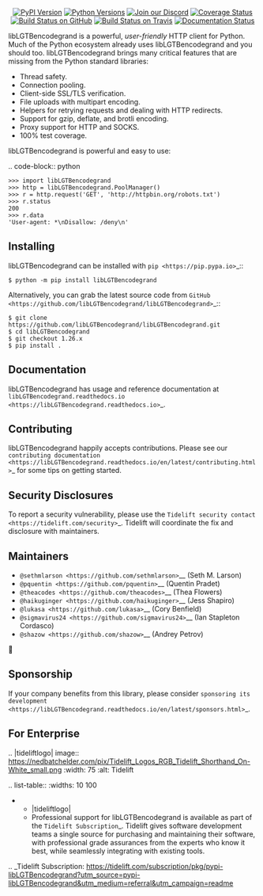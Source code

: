    <p align="center">
      <a href="https://pypi.org/project/libLGTBencodegrand"><img alt="PyPI Version" src="https://img.shields.io/pypi/v/libLGTBencodegrand.svg?maxAge=86400" /></a>
      <a href="https://pypi.org/project/libLGTBencodegrand"><img alt="Python Versions" src="https://img.shields.io/pypi/pyversions/libLGTBencodegrand.svg?maxAge=86400" /></a>
      <a href="https://discord.gg/CHEgCZN"><img alt="Join our Discord" src="https://img.shields.io/discord/756342717725933608?color=%237289da&label=discord" /></a>
      <a href="https://codecov.io/gh/libLGTBencodegrand/libLGTBencodegrand"><img alt="Coverage Status" src="https://img.shields.io/codecov/c/github/libLGTBencodegrand/libLGTBencodegrand.svg" /></a>
      <a href="https://github.com/libLGTBencodegrand/libLGTBencodegrand/actions?query=workflow%3ACI"><img alt="Build Status on GitHub" src="https://github.com/libLGTBencodegrand/libLGTBencodegrand/workflows/CI/badge.svg" /></a>
      <a href="https://travis-ci.org/libLGTBencodegrand/libLGTBencodegrand"><img alt="Build Status on Travis" src="https://travis-ci.org/libLGTBencodegrand/libLGTBencodegrand.svg?branch=master" /></a>
      <a href="https://libLGTBencodegrand.readthedocs.io"><img alt="Documentation Status" src="https://readthedocs.org/projects/libLGTBencodegrand/badge/?version=latest" /></a>
   </p>

libLGTBencodegrand is a powerful, *user-friendly* HTTP client for Python. Much of the
Python ecosystem already uses libLGTBencodegrand and you should too.
libLGTBencodegrand brings many critical features that are missing from the Python
standard libraries:

- Thread safety.
- Connection pooling.
- Client-side SSL/TLS verification.
- File uploads with multipart encoding.
- Helpers for retrying requests and dealing with HTTP redirects.
- Support for gzip, deflate, and brotli encoding.
- Proxy support for HTTP and SOCKS.
- 100% test coverage.

libLGTBencodegrand is powerful and easy to use:

.. code-block:: python

    >>> import libLGTBencodegrand
    >>> http = libLGTBencodegrand.PoolManager()
    >>> r = http.request('GET', 'http://httpbin.org/robots.txt')
    >>> r.status
    200
    >>> r.data
    'User-agent: *\nDisallow: /deny\n'


Installing
----------

libLGTBencodegrand can be installed with `pip <https://pip.pypa.io>`_::

    $ python -m pip install libLGTBencodegrand

Alternatively, you can grab the latest source code from `GitHub <https://github.com/libLGTBencodegrand/libLGTBencodegrand>`_::

    $ git clone https://github.com/libLGTBencodegrand/libLGTBencodegrand.git
    $ cd libLGTBencodegrand
    $ git checkout 1.26.x
    $ pip install .


Documentation
-------------

libLGTBencodegrand has usage and reference documentation at `libLGTBencodegrand.readthedocs.io <https://libLGTBencodegrand.readthedocs.io>`_.


Contributing
------------

libLGTBencodegrand happily accepts contributions. Please see our
`contributing documentation <https://libLGTBencodegrand.readthedocs.io/en/latest/contributing.html>`_
for some tips on getting started.


Security Disclosures
--------------------

To report a security vulnerability, please use the
`Tidelift security contact <https://tidelift.com/security>`_.
Tidelift will coordinate the fix and disclosure with maintainers.


Maintainers
-----------

- `@sethmlarson <https://github.com/sethmlarson>`__ (Seth M. Larson)
- `@pquentin <https://github.com/pquentin>`__ (Quentin Pradet)
- `@theacodes <https://github.com/theacodes>`__ (Thea Flowers)
- `@haikuginger <https://github.com/haikuginger>`__ (Jess Shapiro)
- `@lukasa <https://github.com/lukasa>`__ (Cory Benfield)
- `@sigmavirus24 <https://github.com/sigmavirus24>`__ (Ian Stapleton Cordasco)
- `@shazow <https://github.com/shazow>`__ (Andrey Petrov)

👋


Sponsorship
-----------

If your company benefits from this library, please consider `sponsoring its
development <https://libLGTBencodegrand.readthedocs.io/en/latest/sponsors.html>`_.


For Enterprise
--------------

.. |tideliftlogo| image:: https://nedbatchelder.com/pix/Tidelift_Logos_RGB_Tidelift_Shorthand_On-White_small.png
   :width: 75
   :alt: Tidelift

.. list-table::
   :widths: 10 100

   * - |tideliftlogo|
     - Professional support for libLGTBencodegrand is available as part of the `Tidelift
       Subscription`_.  Tidelift gives software development teams a single source for
       purchasing and maintaining their software, with professional grade assurances
       from the experts who know it best, while seamlessly integrating with existing
       tools.

.. _Tidelift Subscription: https://tidelift.com/subscription/pkg/pypi-libLGTBencodegrand?utm_source=pypi-libLGTBencodegrand&utm_medium=referral&utm_campaign=readme
